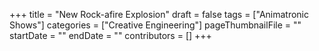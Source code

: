 +++
title = "New Rock-afire Explosion"
draft = false
tags = ["Animatronic Shows"]
categories = ["Creative Engineering"]
pageThumbnailFile = ""
startDate = ""
endDate = ""
contributors = []
+++
